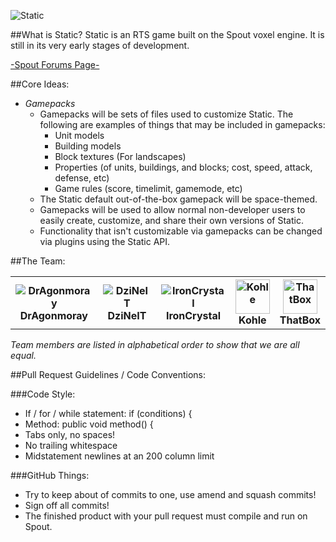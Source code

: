 ![Static](http://i.imgur.com/ExuZJ.png "Static")

##What is Static?
Static is an RTS game built on the Spout voxel engine. It is still in its very early stages of development.

[-Spout Forums Page-](http://forums.spout.org/threads/coregame-static-voxel-based-real-time-strategy-game.3293/)

##Core Ideas:
- _Gamepacks_
    + Gamepacks will be sets of files used to customize Static. The following are examples of things that may be included in gamepacks:
        * Unit models
        * Building models
        * Block textures (For landscapes)
        * Properties (of units, buildings, and blocks; cost, speed, attack, defense, etc)
        * Game rules (score, timelimit, gamemode, etc)
    + The Static default out-of-the-box gamepack will be space-themed.
    + Gamepacks will be used to allow normal non-developer users to easily create, customize, and share their own versions of Static.
    + Functionality that isn't customizable via gamepacks can be changed via plugins using the Static API.

##The Team:
<table>
	<tr>
		<th><img src="http://minotar.net/helm/DrAgonmoray/55" alt="DrAgonmoray" title="DrAgonmoray"/><br/>DrAgonmoray</th>
		<th><img src="https://en.gravatar.com/userimage/33964137/1a88e05eaeb009a4323e3076b309313c.png?size=55" alt="DziNeIT" title="DziNeIT"/><br/>DziNeIT</th>
		<th><img src="http://en.gravatar.com/userimage/36607853/8a0a5af7c32f01350a4aa64353cf9b44.jpg?size=55" alt="IronCrystal" title="IronCrystal"/><br/>IronCrystal</th>
		<th><img src="https://dl.dropbox.com/u/35876967/fancykohlewhitebg.png" width="55" height="55" alt="Kohle" title="Kohle"/><br/>Kohle</th>
		<th><img src="http://www.gravatar.com/avatar/b9564e9f047c5be52eb84728aca0d13d.png" height="55" width="55" alt="ThatBox" title="ThatBox"/><br/>ThatBox</th>
	</tr>
</table>
<i>Team members are listed in alphabetical order to show that we are all equal.</i>

##Pull Request Guidelines / Code Conventions:

###Code Style:

* If / for / while statement: if (conditions) {
* Method: public void method() {
* Tabs only, no spaces!
* No trailing whitespace
* Midstatement newlines at an 200 column limit

###GitHub Things:

* Try to keep about of commits to one, use amend and squash commits!
* Sign off all commits!
* The finished product with your pull request must compile and run on Spout.